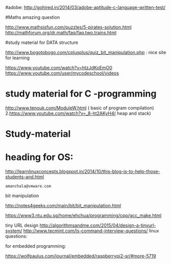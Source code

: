 #adobe:
http://gohired.in/2014/03/adobe-aptitude-c-language-written-test/

#Maths amazing question


http://www.mathsisfun.com/puzzles/5-pirates-solution.html
http://mathforum.org/dr.math/faq/faq.two.trains.html

#study material for DATA structure

http://www.bogotobogo.com/cplusplus/quiz_bit_manipulation.php  : nice site for learning

https://www.youtube.com/watch?v=htzJdKoEmO0
https://www.youtube.com/user/mycodeschool/videos

# study material for  C -programming

http://www.tenouk.com/ModuleW.html ( basic of program compilation)
2.https://www.youtube.com/watch?v=_8-ht2AKyH4( heap and stack)


# Study-material

# heading for OS:

http://learnlinuxconcepts.blogspot.in/2014/10/this-blog-is-to-help-those-students-and.html





	amanchala@vmware.com

bit manipulation

http://notes4geeks.com/main/bit/bit_manipulation.html


https://www3.ntu.edu.sg/home/ehchua/programming/cpp/gcc_make.html


tiny URL design
http://algorithmsandme.com/2015/04/design-a-tinyurl-system/
http://www.tecmint.com/ls-command-interview-questions/
linux questions:


for embedded programming:

https://wolfpaulus.com/journal/embedded/raspberrypi2-sr/#more-5719
